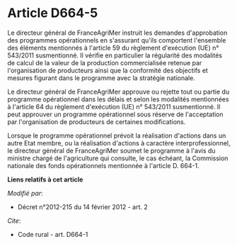 # Article D664-5

Le directeur général de FranceAgriMer instruit les demandes d'approbation des programmes opérationnels en s'assurant qu'ils
comportent l'ensemble des éléments mentionnés à l'article 59 du règlement d'exécution (UE) n° 543/2011  susmentionné. Il
vérifie en particulier la régularité des modalités de calcul de la valeur de la production commercialisée retenue par
l'organisation de producteurs ainsi que la conformité des objectifs et mesures figurant dans le programme avec la stratégie
nationale. 

Le directeur général de FranceAgriMer approuve ou rejette tout ou partie du programme opérationnel dans les délais et selon
les modalités mentionnées à l'article 64 du règlement d'exécution (UE) n° 543/2011 susmentionné. Il peut approuver un
programme opérationnel sous réserve de l'acceptation par l'organisation de producteurs de certaines modifications. 

Lorsque le programme opérationnel prévoit la réalisation d'actions dans un autre Etat membre, ou la réalisation d'actions à
caractère interprofessionnel, le directeur général de FranceAgriMer soumet le programme à l'avis du ministre chargé de
l'agriculture qui consulte, le cas échéant, la Commission nationale des fonds opérationnels mentionnée à l'article D. 664-1.

**Liens relatifs à cet article**

_Modifié par_:

  - Décret n°2012-215 du 14 février 2012 - art. 2

_Cite_:

  - Code rural - art. D664-1
